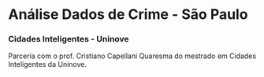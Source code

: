 # Análise Dados de Crime - São Paulo
### Cidades Inteligentes - Uninove
Parceria com o prof. Cristiano Capellani Quaresma do mestrado em Cidades Inteligentes da Uninove.
